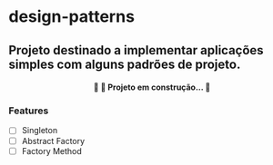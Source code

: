 # design-patterns
## Projeto destinado a implementar aplicações simples com alguns padrões de projeto.

<h4 align="center"> 
	🚧 🚀 Projeto em construção...  🚧
</h4>

### Features

- [ ] Singleton
- [ ] Abstract Factory
- [ ] Factory Method